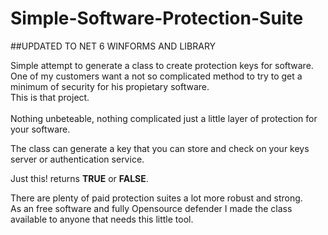 # Simple-Software-Protection-Suite

##UPDATED TO NET 6 WINFORMS AND LIBRARY

Simple attempt to generate a class to create protection keys for software.   
One of my customers want a not so complicated method to try to get a minimum of security for his propietary software.  
This is that project.</br>  
Nothing unbeteable, nothing complicated just a little layer of protection for your software.  

The class can generate a key that you can store and check on your keys server or authentication service.  

Just this! returns **TRUE** or **FALSE**.  
 
There are plenty of paid protection suites a lot more robust and strong.  
As an free software and fully Opensource defender I made the class available to anyone that needs this little tool.
